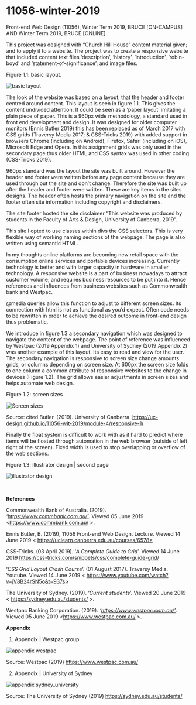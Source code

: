 # 11056-winter-2019
Front-end Web Design (11056), Winter Term 2019, BRUCE [ON-CAMPUS] AND Winter Term 2019, BRUCE [ONLINE]

This project was designed with “Church Hill House” content material given; and to apply it to a website. The project was to create a responsive website that included content text files ‘description’, ‘history’, ‘introduction’, ‘robin-boyd’ and ‘statement-of-significance’; and image files.

Figure 1.1: basic layout. 

 
![basic layout](https://github.com/Wadsworthjack/11056-winter-2019/tree/master/assets/images/github/basic_layout.jpg "basic layout")


The look of the website was based on a layout, that the header and footer centred around content. This layout is seen in figure 1.1. This gives the content undivided attention. It could be seen as a ‘paper layout’ imitating a plain piece of paper.  This is a 960px wide methodology, a standard used in front end development and design. It was designed for older computer monitors (Ennis Butler 2019) this has been replaced as of March 2017 with CSS grids (Traversy Media 2017; & CSS-Tricks 2019) with added support in browsers Chrome (including on Android), Firefox, Safari (including on iOS), Microsoft Edge and Opera. In this assignment grids was only used in the secondary page thus older HTML and CSS syntax was used in other coding (CSS-Tricks 2019). 

960px standard was the layout the site was built around. However the header and footer were written before any page content because they are used through out the site and don’t change. Therefore the site was built up after the header and footer were written. These are key items in the sites designs. The header often hosts the primary navigation on the site and the footer often site information including copyright and disclaimers.

The site footer hosted the site disclaimer “This website was produced by students in the Faculty of Arts & Design, University of Canberra, 2019”. 

This site I opted to use classes within divs the CSS selectors. This is very flexible way of working naming sections of the webpage. The page is also written using semantic HTML.

In my thoughts online platforms are becoming new retail space with the consumption online services and portable devices increasing.  Currently technology is better and with larger capacity in hardware in smaller technology. A responsive website is a part of business nowadays to attract customer volume; and requires business resources to be put into it. Hence references and influences from business websites such as Commonwealth bank and Westpac. 

@media queries allow this function to adjust to different screen sizes. Its connection with html is not as functional as you’d expect. Often code needs to be rewritten in order to achieve the desired outcome in front-end design thus problematic.

We introduce in figure 1.3 a secondary navigation which was designed to navigate the content of the webpage. The point of reference was influenced by Westpac (2019 Appendix 1) and University of Sydney (2019 Appendix 2) was another example of this layout. Its easy to read and view for the user. The secondary navigation is responsive to screen size change amounts grids, or columns depending on screen size. At 600px the screen size folds to one column a common attribute of responsive websites to the change in devices (Figure 1.2). The grid allows easier adjustments in screen sizes and helps automate web design.

Figure 1.2: screen sizes 

 ![Screen sizes](https://github.com/Wadsworthjack/11056-winter-2019/tree/master/assets/images/github/screen_sizes.jpg "Screen sizes")

Source: cited Butler. (2019). University of Canberra. https://uc-design.github.io/11056-wit-2019/module-4/responsive-1/


Finally the float system is difficult to work with as it hard to predict where items will be floated through automation in the web browser (outside of left right of the screen). Fixed width is used to stop overlapping or overflow of the web sections.




Figure 1.3:  illustrator design | second page

![illustrator design](https://github.com/Wadsworthjack/11056-winter-2019/tree/master/assets/images/github/illustrator_design.png "illustrator design")






 

__References__

Commonwealth Bank of Australia. (2019). _‘https://www.commbank.com.au/’_. Viewed 05 June 2019 <https://www.commbank.com.au/ >.

Ennis Butler, B. (2019), 11056 Front-end Web Design. Lecture. Viewed 14 June 2019 < https://uclearn.canberra.edu.au/courses/6578>

CSS-Tricks. (03 April 2019). ‘_A Complete Guide to Grid_’. Viewed 14 June 2019 <https://css-tricks.com/snippets/css/complete-guide-grid/>

‘_CSS Grid Layout Crash Course_’. (01 August 2017). Traversy Media. Youtube. Viewed 14 June 2019 < https://www.youtube.com/watch?v=jV8B24rSN5o&t=937s>

The University of Sydney. (2019). ‘_Current students_’. Viewed 20 June 2019 < https://sydney.edu.au/students/ >.

Westpac Banking Corporation. (2019). _‘https://www.westpac.com.au/’_. Viewed 05 June 2019 <https://www.westpac.com.au/ >.


__Appendix__

1. Appendix | Westpac group

![appendix westpac](https://github.com/Wadsworthjack/11056-winter-2019/tree/master/assets/images/github/appendix_westpac.png "appendix westpac")
 
Source: Westpac (2019) https://www.westpac.com.au/ 



2. Appendix | University of Sydney

![appendix sydney_university](https://github.com/Wadsworthjack/11056-winter-2019/tree/master/assets/images/github/appendix_sydney_university.png "appendix sydney university")

Source: The University of Sydney (2019) https://sydney.edu.au/students/ 


